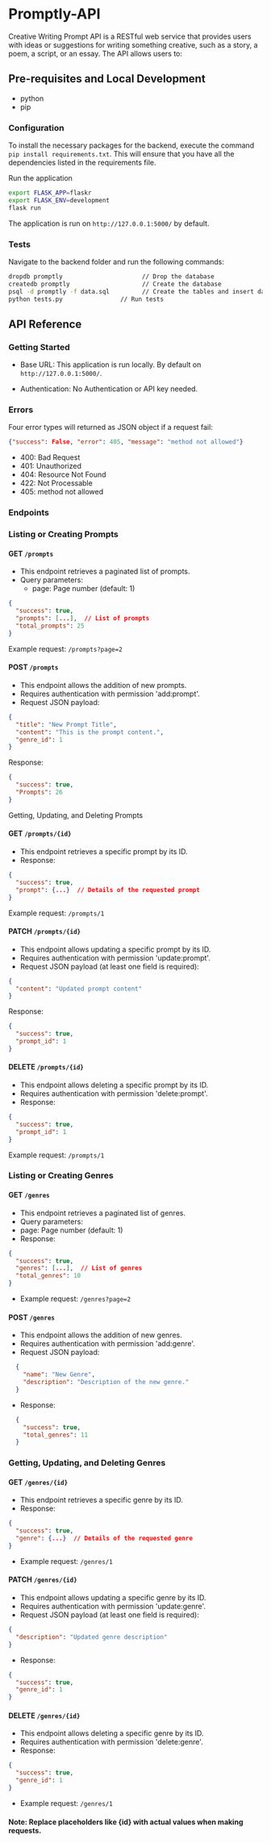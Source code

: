 # Promptly-API

Creative Writing Prompt API is a RESTful web service that provides users with ideas or suggestions for writing something creative, such as a story, a poem, a script, or an essay. The API allows users to:

## Pre-requisites and Local Development

- python
- pip


### Configuration
To install the necessary packages for the backend, execute the command ```pip install requirements.txt```. This will ensure that you have all the dependencies listed in the requirements file.

Run the application
```bash
export FLASK_APP=flaskr
export FLASK_ENV=development
flask run
```
The application is run on `http://127.0.0.1:5000/` by default.



### Tests
Navigate to the backend folder and run the following commands:
```bash
dropdb promptly                      // Drop the database
createdb promptly                    // Create the database    
psql -d promptly -f data.sql         // Create the tables and insert data
python tests.py                // Run tests
```


## API Reference

### Getting Started
- Base URL: This application is run locally. By default on `http://127.0.0.1:5000/`.

- Authentication: No Authentication or API key needed.

### Errors
Four error types will returned as JSON object if a request fail:
```json
{"success": False, "error": 405, "message": "method not allowed"}
```
- 400: Bad Request
- 401: Unauthorized
- 404: Resource Not Found
- 422: Not Processable
- 405: method not allowed
  

### Endpoints
### Listing or Creating Prompts
#### GET `/prompts`

- This endpoint retrieves a paginated list of prompts.
- Query parameters:
  - page: Page number (default: 1)
```json
{
  "success": true,
  "prompts": [...],  // List of prompts
  "total_prompts": 25
}
```
Example request:   `/prompts?page=2`

#### POST `/prompts`

- This endpoint allows the addition of new prompts.
- Requires authentication with permission 'add:prompt'.
- Request JSON payload:
```json
{
  "title": "New Prompt Title",
  "content": "This is the prompt content.",
  "genre_id": 1
}
```
Response:
```json
{
  "success": true,
  "Prompts": 26
}
```
Getting, Updating, and Deleting Prompts
#### GET `/prompts/{id}`

- This endpoint retrieves a specific prompt by its ID.
- Response:
```json
{
  "success": true,
  "prompt": {...}  // Details of the requested prompt
}
```
Example request: `/prompts/1`
#### PATCH `/prompts/{id}`

- This endpoint allows updating a specific prompt by its ID.
- Requires authentication with permission 'update:prompt'.
- Request JSON payload (at least one field is required):
```json
{
  "content": "Updated prompt content"
}
```
Response:
```json
{
  "success": true,
  "prompt_id": 1
}
```

#### DELETE `/prompts/{id}`

- This endpoint allows deleting a specific prompt by its ID.
- Requires authentication with permission 'delete:prompt'.
- Response:
```json
{
  "success": true,
  "prompt_id": 1
}
```
Example request: `/prompts/1`


### Listing or Creating Genres
#### GET `/genres`

- This endpoint retrieves a paginated list of genres.
- Query parameters:
- page: Page number (default: 1)
- Response:
```json
{
  "success": true,
  "genres": [...],  // List of genres
  "total_genres": 10
}
```
- Example request: `/genres?page=2`

#### POST `/genres`

- This endpoint allows the addition of new genres.
- Requires authentication with permission 'add:genre'.
- Request JSON payload:
```json
  {
    "name": "New Genre",
    "description": "Description of the new genre."
  }
```
- Response:
```json
  {
    "success": true,
    "total_genres": 11
  }
```
### Getting, Updating, and Deleting Genres
#### GET `/genres/{id}`

- This endpoint retrieves a specific genre by its ID.
- Response:
```json
{
  "success": true,
  "genre": {...}  // Details of the requested genre
}
```
- Example request: `/genres/1`


#### PATCH `/genres/{id}`

- This endpoint allows updating a specific genre by its ID.
- Requires authentication with permission 'update:genre'.
- Request JSON payload (at least one field is required):
```json
{
  "description": "Updated genre description"
}
```
- Response:

```json
{
  "success": true,
  "genre_id": 1
}
```

#### DELETE `/genres/{id}`

- This endpoint allows deleting a specific genre by its ID.
- Requires authentication with permission 'delete:genre'.
- Response:
```json
{
  "success": true,
  "genre_id": 1
}
```
- Example request: `/genres/1`

#### Note: Replace placeholders like {id} with actual values when making requests.




